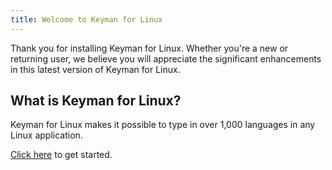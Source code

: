 ```yaml
---
title: Welcome to Keyman for Linux
---
```


Thank you for installing Keyman for Linux. Whether you're a new or returning user, we believe you will appreciate the significant enhancements in this latest version of Keyman for Linux.

## What is Keyman for Linux?

Keyman for Linux makes it possible to type in over 1,000 languages in any Linux application.

[Click here](../start/) to get started.
